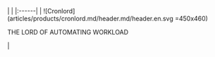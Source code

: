 <div class="product-header" markdown="1">
|   |
|:------|
| ![Cronlord](articles/products/cronlord.md/header.md/header.en.svg =450x460) <p>THE LORD OF AUTOMATING WORKLOAD</p> |
</div>